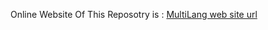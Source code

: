 Online Website Of This Reposotry is : <a href="http://multi-lang-laravel-app.herokuapp.com/" > MultiLang web site url</a>
